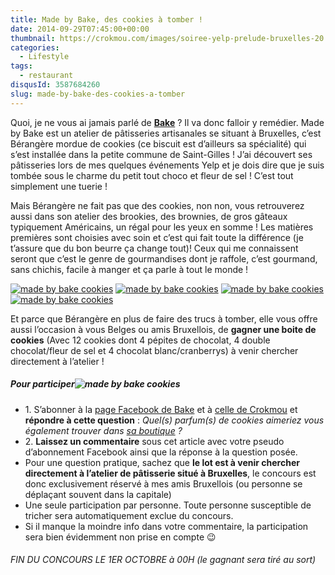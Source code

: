 ```yaml
---
title: Made by Bake, des cookies à tomber !
date: 2014-09-29T07:45:00+00:00
thumbnail: https://crokmou.com/images/soiree-yelp-prelude-bruxelles-20.jpg
categories:
  - Lifestyle
tags:
  - restaurant
disqusId: 3587684260
slug: made-by-bake-des-cookies-a-tomber
---
```


Quoi, je ne vous ai jamais parlé de **[Bake](http://www.madebybake.be/)** ? Il va donc falloir y remédier. Made by Bake est un atelier de pâtisseries artisanales se situant à Bruxelles, c’est Bérangère mordue de cookies (ce biscuit est d’ailleurs sa spécialité) qui s’est installée dans la petite commune de Saint-Gilles !
J’ai découvert ses pâtisseries lors de mes quelques événements Yelp et je dois dire que je suis tombée sous le charme du petit tout choco et fleur de sel ! C’est tout simplement une tuerie !

Mais Bérangère ne fait pas que des cookies, non non, vous retrouverez aussi dans son atelier des brookies, des brownies, de gros gâteaux typiquement Américains, un régal pour les yeux en somme ! Les matières premières sont choisies avec soin et c’est qui fait toute la différence (je t’assure que du bon beurre ça change tout)! Ceux qui me connaissent seront que c’est le genre de gourmandises dont je raffole, c’est gourmand, sans chichis, facile à manger et ça parle à tout le monde !

[![made by bake cookies](http://www.crokmou.com/wp-content/uploads/2014/09/10689842_280226785519991_7815432458283430794_n.jpg)](https://instagram.com/madebybake/) [![made by bake cookies](http://www.crokmou.com/wp-content/uploads/2014/09/10647125_285275101681826_5904512605555390394_n.jpg)](https://instagram.com/madebybake/) [![made by bake cookies](http://www.crokmou.com/wp-content/uploads/2014/09/10392414_296609820548354_127707449411516246_n.jpg)](https://instagram.com/madebybake/) [![made by bake cookies](http://www.crokmou.com/wp-content/uploads/2014/09/68911_259216187621051_1659390274622883558_n.jpg)](https://instagram.com/madebybake/)

Et parce que Bérangère en plus de faire des trucs à tomber, elle vous offre aussi l’occasion à vous Belges ou amis Bruxellois, de **gagner une boite de cookies** (Avec 12 cookies dont 4 pépites de chocolat, 4 double chocolat/fleur de sel et 4 chocolat blanc/cranberrys) à venir chercher directement à l’atelier !

##### Pour participer![made by bake cookies](https://crokmou.com/images/made-by-bake-cookies_gtt7qh.jpg)

* 1\. S’abonner à la [page Facebook de Bake](https://www.facebook.com/madebybake) et à [celle de Crokmou](https://www.facebook.com/crokmou.blog) et **répondre à cette question** : _Quel(s) parfum(s) de cookies aimeriez vous également trouver dans [sa boutique](http://www.madebybake.be/nos-produits.html) ?_
* 2\. **Laissez un commentaire** sous cet article avec votre pseudo d’abonnement Facebook ainsi que la réponse à la question posée.  
* Pour une question pratique, sachez que **le lot est à venir chercher directement à l’atelier de pâtisserie situé à Bruxelles**, le concours est donc exclusivement réservé à mes amis Bruxellois (ou personne se déplaçant souvent dans la capitale)
* Une seule participation par personne. Toute personne susceptible de tricher sera automatiquement exclue du concours.
* Si il manque la moindre info dans votre commentaire, la participation sera bien évidemment non prise en compte 😉

###### FIN DU CONCOURS LE 1ER OCTOBRE à 00H (le gagnant sera tiré au sort)